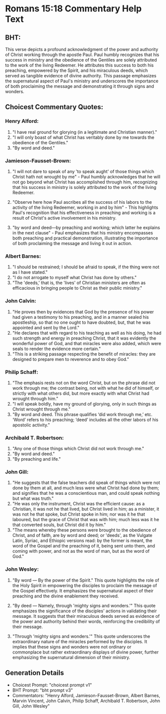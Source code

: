 # Romans 15:18 Commentary Help Text

## BHT:
This verse depicts a profound acknowledgment of the power and authority of Christ working through the apostle Paul. Paul humbly recognizes that his success in ministry and the obedience of the Gentiles are solely attributed to the work of the living Redeemer. He attributes this success to both his preaching, empowered by the Spirit, and his miraculous deeds, which served as tangible evidence of divine authority. This passage emphasizes the supernatural aspect of Paul's ministry and underscores the importance of both proclaiming the message and demonstrating it through signs and wonders.

## Choicest Commentary Quotes:
### Henry Alford:
1. "I have real ground for glorying (in a legitimate and Christian manner)."
2. "I will only boast of what Christ has veritably done by me towards the obedience of the Gentiles."
3. "By word and deed."

### Jamieson-Fausset-Brown:
1. "I will not dare to speak of any 'to speak aught' of those things which Christ hath not wrought by me" - Paul humbly acknowledges that he will not go beyond what Christ has accomplished through him, recognizing that his success in ministry is solely attributed to the work of the living Redeemer.

2. "Observe here how Paul ascribes all the success of his labors to the activity of the living Redeemer, working in and by him" - This highlights Paul's recognition that his effectiveness in preaching and working is a result of Christ's active involvement in his ministry.

3. "by word and deed—by preaching and working; which latter he explains in the next clause" - Paul emphasizes that his ministry encompasses both preaching and practical demonstration, illustrating the importance of both proclaiming the message and living it out in action.

### Albert Barnes:
1. "I should be restrained; I should be afraid to speak, if the thing were not as I have stated."
2. "I do not arrogate to myself what Christ has done by others."
3. "The 'deeds,' that is, the 'lives' of Christian ministers are often as efficacious in bringing people to Christ as their public ministry."

### John Calvin:
1. "He proves then by evidences that God by the presence of his power had given a testimony to his preaching, and in a manner sealed his apostleship, so that no one ought to have doubted, but, that he was appointed and sent by the Lord."
2. "He declares that with regard to his teaching as well as his doing, he had such strength and energy in preaching Christ, that it was evidently the wonderful power of God, and that miracles were also added, which were seals to render the evidence more certain."
3. "This is a striking passage respecting the benefit of miracles: they are designed to prepare men to reverence and to obey God."

### Philip Schaff:
1. "The emphasis rests not on the word Christ, but on the phrase did not work through me; the contrast being, not with what he did of himself, or strictly with what others did, but more exactly with what Christ had wrought through him."
2. "I will speak boldly, have my ground of glorying, only in such things as Christ wrought through me."
3. "By word and deed. This phrase qualifies ‘did work through me,’ etc. ‘Word’ refers to his preaching; ‘deed’ includes all the other labors of his apostolic activity."

### Archibald T. Robertson:
1. "Any one of those things which Christ did not work through me."
2. "By word and deed."
3. "By preaching and life."

### John Gill:
1. "He suggests that the false teachers did speak of things which were not done by them at all, and much less were what Christ had done by them; and signifies that he was a conscientious man, and could speak nothing but what was truth."
2. "He was only the instrument, Christ was the efficient cause: as a Christian, it was not he that lived, but Christ lived in him; as a minister, it was not he that spoke, but Christ spoke in him; nor was it he that laboured, but the grace of Christ that was with him; much less was it he that converted souls, but Christ did it by him."
3. "The means whereby these persons were brought to the obedience of Christ, and of faith, are by word and deed; or 'deeds', as the Vulgate Latin, Syriac, and Ethiopic versions read: by the former is meant, the word of the Gospel and the preaching of it, being sent unto them, and coming with power, and not as the word of man, but as the word of God."

### John Wesley:
1. "By word — By the power of the Spirit." This quote highlights the role of the Holy Spirit in empowering the disciples to proclaim the message of the Gospel effectively. It emphasizes the supernatural aspect of their preaching and the divine enablement they received.

2. "By deed — Namely, through 'mighty signs and wonders.'" This quote emphasizes the significance of the disciples' actions in validating their message. It suggests that their miraculous deeds served as evidence of the power and authority behind their words, reinforcing the credibility of their message.

3. "Through 'mighty signs and wonders.'" This quote underscores the extraordinary nature of the miracles performed by the disciples. It implies that these signs and wonders were not ordinary or commonplace but rather extraordinary displays of divine power, further emphasizing the supernatural dimension of their ministry.


## Generation Details
- Choicest Prompt: "choicest prompt v1"
- BHT Prompt: "bht prompt v3"
- Commentators: "Henry Alford, Jamieson-Fausset-Brown, Albert Barnes, Marvin Vincent, John Calvin, Philip Schaff, Archibald T. Robertson, John Gill, John Wesley"

